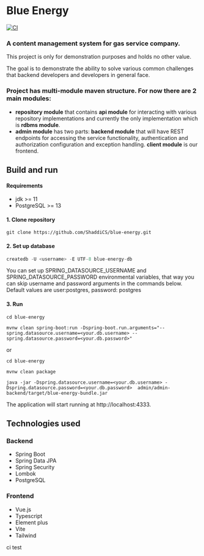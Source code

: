 # Blue Energy  
[![CI](https://github.com/ShaddiCS/blue-energy/actions/workflows/maven.yml/badge.svg)](https://github.com/ShaddiCS/blue-energy/actions/workflows/maven.yml)
### A content management system for gas service company.

This project is only for demonstration purposes and holds no other value.

The goal is to demonstrate the ability to solve various common challenges
that backend developers and developers in general face.

### Project has multi-module maven structure. For now there are 2 main modules: 
- **repository module** that contains **api module** for interacting with various repository implementations 
and currently the only implementation which is **rdbms module**.
- **admin module** has two parts: **backend module** that will have REST endpoints for accessing the service functionality,
  authentication and authorization configuration and exception handling. **client module** is our frontend.
  
## Build and run


#### Requirements
- jdk >= 11
- PostgreSQL >= 13

#### 1. Clone repository
```
git clone https://github.com/ShaddiCS/blue-energy.git
```
#### 2. Set up database
```sql
createdb -U <username> -E UTF-8 blue-energy-db
```
You can set up SPRING_DATASOURCE_USERNAME and SPRING_DATASOURCE_PASSWORD environmental variables,
that way you can skip username and password arguments in the commands below. 
Default values are user:postgres, password: postgres
#### 3. Run
```
cd blue-energy

mvnw clean spring-boot:run -Dspring-boot.run.arguments="--spring.datasource.username=<your.db.username> --spring.datasource.password=<your.db.password>"

```

or

```
cd blue-energy

mvnw clean package

java -jar -Dspring.datasource.username=<your.db.username> -Dspring.datasource.password=<your.db.password>  admin/admin-backend/target/blue-energy-bundle.jar
```
The application will start running at http://localhost:4333.

## Technologies used

### Backend
- Spring Boot
- Spring Data JPA
- Spring Security
- Lombok
- PostgreSQL


### Frontend
- Vue.js
- Typescript
- Element plus
- Vite
- Tailwind

ci test
